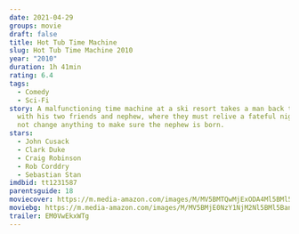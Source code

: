 ```yaml
---
date: 2021-04-29
groups: movie
draft: false
title: Hot Tub Time Machine
slug: Hot Tub Time Machine 2010
year: "2010"
duration: 1h 41min
rating: 6.4
tags:
  - Comedy
  - Sci-Fi
story: A malfunctioning time machine at a ski resort takes a man back to 1986
  with his two friends and nephew, where they must relive a fateful night and
  not change anything to make sure the nephew is born.
stars:
  - John Cusack
  - Clark Duke
  - Craig Robinson
  - Rob Corddry
  - Sebastian Stan
imdbid: tt1231587
parentsguide: 18
moviecover: https://m.media-amazon.com/images/M/MV5BMTQwMjExODA4Ml5BMl5BanBnXkFtZTcwNTYwMDYxMw@@._V1_FMjpg_UX438_.jpg
moviebg: https://m.media-amazon.com/images/M/MV5BMjE0NzY1NjM2Nl5BMl5BanBnXkFtZTcwNjU2OTMyMw@@._V1_FMjpg_UX1024_.jpg
trailer: EM0VwEkxWTg
---
```

